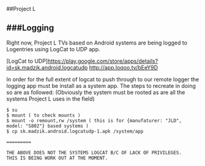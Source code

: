 ##Project L

###Logging
------------

Right now, Project L TVs based on Android systems are being logged to Logentries using LogCat to UDP app.

[LogCat to UDP]https://play.google.com/store/apps/details?id=sk.madzik.android.logcatudp
               http://app.loqoo.tv/bEeY9D

In order for the full extent of logcat to push through to our remote logger the logging app must be install as a system app.
The steps to recreate in doing so are as followed:
(Obviously the system must be rooted as are all the systems Project L uses in the field)

```shell
$ su
$ mount ( to check mounts )
$ mount -o remount,rw /system ( this is for {manufaturer: "JLD", model: "S802"} based systems )
$ cp sk.madzik.android.logcatudp-1.apk /system/app

=========

THE ABOVE DOES NOT THE SYSTEMS LOGCAT B/C OF LACK OF PRIVILEGES.
THIS IS BEING WORK OUT AT THE MOMENT.
